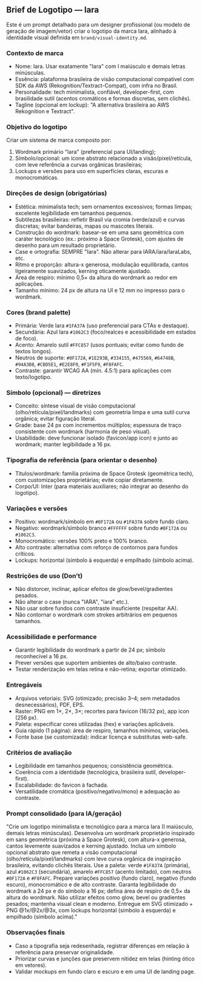 ## Brief de Logotipo — Iara

Este é um prompt detalhado para um designer profissional (ou modelo de geração de imagem/vetor) criar o logotipo da marca Iara, alinhado à identidade visual definida em `brand/visual-identity.md`.

### Contexto de marca

- Nome: Iara. Usar exatamente "Iara" com I maiúsculo e demais letras minúsculas.
- Essência: plataforma brasileira de visão computacional compatível com SDK da AWS (Rekognition/Textract-Compat), com infra no Brasil.
- Personalidade: tech minimalista, confiável, developer-first, com brasilidade sutil (acentos cromáticos e formas discretas, sem clichês).
- Tagline (opcional em lockup): "A alternativa brasileira ao AWS Rekognition e Textract".

### Objetivo do logotipo

Criar um sistema de marca composto por:

1. Wordmark primário "Iara" (preferencial para UI/landing);
2. Símbolo/opcional: um ícone abstrato relacionado a visão/pixel/retícula, com leve referência a curvas orgânicas brasileiras;
3. Lockups e versões para uso em superfícies claras, escuras e monocromáticas.

### Direções de design (obrigatórias)

- Estética: minimalista tech; sem ornamentos excessivos; formas limpas; excelente legibilidade em tamanhos pequenos.
- Subtilezas brasileiras: refletir Brasil via cromia (verde/azul) e curvas discretas; evitar bandeiras, mapas ou mascotes literais.
- Construção do wordmark: basear-se em uma sans geométrica com caráter tecnológico (ex.: próximo à Space Grotesk), com ajustes de desenho para um resultado proprietário.
- Case e ortografia: SEMPRE "Iara". Não alterar para IARA/íara/IaraLabs, etc.
- Ritmo e proporção: altura-x generosa, modulação equilibrada, cantos ligeiramente suavizados, kerning oticamente ajustado.
- Área de respiro: mínimo 0,5× da altura do wordmark ao redor em aplicações.
- Tamanho mínimo: 24 px de altura na UI e 12 mm no impresso para o wordmark.

### Cores (brand palette)

- Primária: Verde Iara `#1FA37A` (uso preferencial para CTAs e destaque).
- Secundária: Azul Iara `#1062C3` (foco/realces e acessibilidade em estados de foco).
- Acento: Amarelo sutil `#FFC857` (usos pontuais; evitar como fundo de textos longos).
- Neutros de suporte: `#0F172A`, `#1E293B`, `#334155`, `#475569`, `#64748B`, `#94A3B8`, `#CBD5E1`, `#E2E8F0`, `#F1F5F9`, `#F8FAFC`.
- Contraste: garantir WCAG AA (mín. 4.5:1) para aplicações com texto/logotipo.

### Símbolo (opcional) — diretrizes

- Conceito: síntese visual de visão computacional (olho/retícula/pixel/landmarks) com geometria limpa e uma sutil curva orgânica; evitar figuração literal.
- Grade: base 24 px com incrementos múltiplos; espessura de traço consistente com wordmark (harmonia de peso visual).
- Usabilidade: deve funcionar isolado (favicon/app icon) e junto ao wordmark; manter legibilidade a 16 px.

### Tipografia de referência (para orientar o desenho)

- Títulos/wordmark: família próxima de Space Grotesk (geométrica tech), com customizações proprietárias; evite copiar diretamente.
- Corpo/UI: Inter (para materiais auxiliares; não integrar ao desenho do logotipo).

### Variações e versões

- Positivo: wordmark/símbolo em `#0F172A` ou `#1FA37A` sobre fundo claro.
- Negativo: wordmark/símbolo branco `#FFFFFF` sobre fundo `#0F172A` ou `#1062C3`.
- Monocromático: versões 100% preto e 100% branco.
- Alto contraste: alternativa com reforço de contornos para fundos críticos.
- Lockups: horizontal (símbolo à esquerda) e empilhado (símbolo acima).

### Restrições de uso (Don’t)

- Não distorcer, inclinar, aplicar efeitos de glow/bevel/gradientes pesados.
- Não alterar o case (nunca "IARA", "íara" etc.).
- Não usar sobre fundos com contraste insuficiente (respeitar AA).
- Não contornar o wordmark com strokes arbitrários em pequenos tamanhos.

### Acessibilidade e performance

- Garantir legibilidade do wordmark a partir de 24 px; símbolo reconhecível a 16 px.
- Prever versões que suportem ambientes de alto/baixo contraste.
- Testar renderização em telas retina e não-retina; exportar otimizado.

### Entregáveis

- Arquivos vetoriais: SVG (otimizado; precisão 3–4; sem metadados desnecessários), PDF, EPS.
- Raster: PNG em 1×, 2×, 3×; recortes para favicon (16/32 px), app icon (256 px).
- Paleta: especificar cores utilizadas (hex) e variações aplicáveis.
- Guia rápido (1 página): área de respiro, tamanhos mínimos, variações.
- Fonte base (se customizada): indicar licença e substitutas web-safe.

### Critérios de avaliação

- Legibilidade em tamanhos pequenos; consistência geométrica.
- Coerência com a identidade (tecnológica, brasileira sutil, developer-first).
- Escalabilidade: do favicon à fachada.
- Versatilidade cromática (positivo/negativo/mono) e adequação ao contraste.

### Prompt consolidado (para IA/geração)

"Crie um logotipo minimalista e tecnológico para a marca Iara (I maiúsculo, demais letras minúsculas). Desenvolva um wordmark proprietário inspirado em sans geométrica (próxima à Space Grotesk), com altura-x generosa, cantos levemente suavizados e kerning ajustado. Inclua um símbolo opcional abstrato que remeta a visão computacional (olho/retícula/pixel/landmarks) com leve curva orgânica de inspiração brasileira, evitando clichês literais. Use a paleta: verde `#1FA37A` (primária), azul `#1062C3` (secundária), amarelo `#FFC857` (acento limitado), com neutros `#0F172A` e `#F8FAFC`. Prepare variações positivo (fundo claro), negativo (fundo escuro), monocromático e de alto contraste. Garanta legibilidade do wordmark a 24 px e do símbolo a 16 px; defina área de respiro de 0,5× da altura do wordmark. Não utilizar efeitos como glow, bevel ou gradientes pesados; mantenha visual clean e moderno. Entregue em SVG otimizado + PNG @1x/@2x/@3x, com lockups horizontal (símbolo à esquerda) e empilhado (símbolo acima)."

### Observações finais

- Caso a tipografia seja redesenhada, registrar diferenças em relação à referência para preservar originalidade.
- Priorizar curvas e junções que preservem nitidez em telas (hinting ótico em vetores).
- Validar mockups em fundo claro e escuro e em uma UI de landing page.

